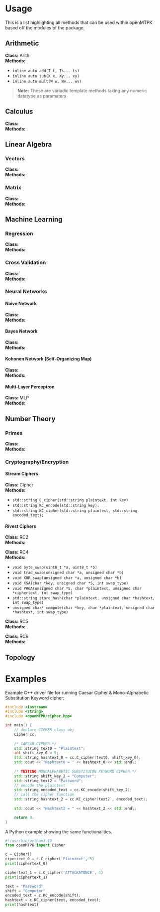 Usage
=====
This is a list highlighting all methods that can be used within openMTPK based off the 
modules of the package. </br>

## Arithmetic
**Class:** Arith </br>
**Methods:** </br>
* `inline auto add(T t, Ts... ts)`
* `inline auto sub(X x, Xy... xy)`
* `inline auto mult(W w, Wv... wv)`
> **Note:** 
> These are variadic template methods taking any numeric datatype as paramaters

## Calculus
**Class:**  </br>
**Methods:** </br>

## Linear Algebra
### Vectors
**Class:**  </br>
**Methods:** </br>

### Matrix
**Class:**  </br>
**Methods:** </br>

## Machine Learning
### Regression
**Class:**  </br>
**Methods:** </br>

### Cross Validation
**Class:**  </br>
**Methods:** </br>

### Neural Networks
#### Naive Network
**Class:**  </br>
**Methods:** </br>

#### Bayes Network
**Class:**  </br>
**Methods:** </br>

#### Kohonen Network (Self-Organizing Map)
**Class:**  </br>
**Methods:** </br>

#### Multi-Layer Perceptron
**Class:** MLP </br>
**Methods:** </br>


## Number Theory
### Primes
**Class:**  </br>
**Methods:** </br>

### Cryptography/Encryption
#### Stream Ciphers
**Class:** Cipher </br>
**Methods:**
* `std::string C_cipher(std::string plaintext, int key)`
* `std::string KC_encode(std::string key);`
* `std::string KC_cipher(std::string plaintext, std::string encoded_text);`

#### Rivest Ciphers
**Class:** RC2 </br>
**Methods:** </br>

**Class:** RC4 </br>
**Methods:** </br>
* `void byte_swap(uint8_t *a, uint8_t *b)`
* `void trad_swap(unsigned char *a, unsigned char *b)`
* `void XOR_swap(unsigned char *a, unsigned char *b)`
* `void KSA(char *key, unsigned char *S, int swap_type)`
* `void PRGA(unsigned char *S, char *plaintext, unsigned char *ciphertext, int swap_type)`
* `std::string store_hash(char *plaintext, unsigned char *hashtext, int swap_type)`
* `unsigned char* compute(char *key, char *plaintext, unsigned char *hashtext, int swap_type)`

**Class:** RC5 </br>
**Methods:** </br>

**Class:** RC6 </br>
**Methods:** </br>


## Topology


# Examples
Example C++ driver file for running Caesar Cipher & Mono-Alphabetic Substitution
Keyword cipher:
``` cpp
#include <iostream>
#include <string>
#include <openMTPK/cipher.hpp>

int main() {
    // declare CIPHER class obj
    Cipher cc;
    
    /* CAESAR CIPHER */
    std::string text0 = "Plaintext";
    int shift_key_0 = 5;
    std::string hashtext_0 = cc.C_cipher(text0, shift_key_0);
    std::cout << "Hashtext0 = " << hashtext_0 << std::endl;
    
    /* TESTING MONOALPHABETIC SUBSTITUION KEYWORD CIPHER */
    std::string shift_key_2 = "Computer";
    std::string text2 = "Password";
    // encode the plaintext
    std::string encoded_text = cc.KC_encode(shift_key_2);
    // call the cipher function
    std::string hashtext_2 = cc.KC_cipher(text2 , encoded_text);
    
    std::cout << "Hashtext2 = " << hashtext_2 << std::endl;

    return 0;
}
```
A Python example showing the same functionalities.
```python
#!/usr/bin/python3.10
from openMTPK import Cipher

c = Cipher()
cipertext_0 = c.C_cipher('Plaintext', 5)
print(ciphertext_0)

ciphertext_1 = c.C_cipher('ATTACKATONCE', 4)
print(ciphertext_1)

text = "Password"
shift = "Computer"
encoded_text = c.KC_encode(shift);
hashtext = c.KC_cipher(text, encoded_text);
print(hashtext)
```
